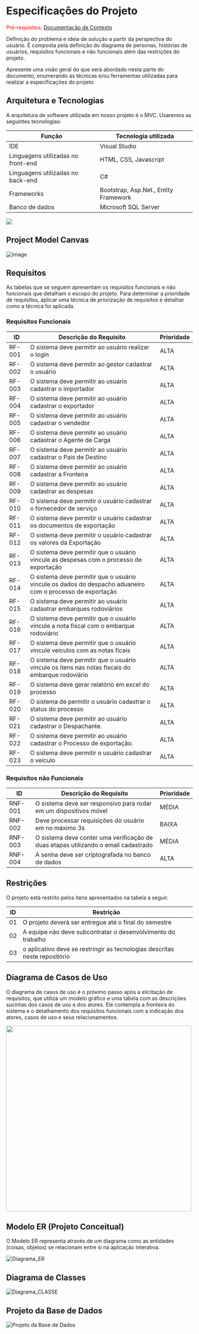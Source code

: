 # Especificações do Projeto

<span style="color:red">Pré-requisitos: <a href="1-Documentação de Contexto.md"> Documentação de Contexto</a></span>

Definição do problema e ideia de solução a partir da perspectiva do usuário. É composta pela definição do  diagrama de personas, histórias de usuários, requisitos funcionais e não funcionais além das restrições do projeto.

Apresente uma visão geral do que será abordado nesta parte do documento, enumerando as técnicas e/ou ferramentas utilizadas para realizar a especificações do projeto

## Arquitetura e Tecnologias

A arquitetura de software utilizada em nosso projeto é o MVC. Usaremos as seguintes tecnologias:

|Função   | Tecnologia utilizada  |
|---------|-----------------------|
|IDE      |Visual Studio  |
|Linguagens utilizadas no front-end | HTML, CSS, Javascript|
|Linguagens utilizadas no back-end  | C#|
|Frameworks |Bootstrap, Asp.Net.,  Entity Framework|
|Banco de dados| Microsoft SQL Server|

<img src ="img\Diagrama_Arquitetura.jpg">

## Project Model Canvas

![image](https://github.com/ICEI-PUC-Minas-PMV-ADS/pmv-ads-2024-1-e5-proj-empext-t5-comex/assets/103061826/39eda9b9-1c28-4a73-8c5b-39ec9718230b)


## Requisitos

As tabelas que se seguem apresentam os requisitos funcionais e não funcionais que detalham o escopo do projeto. Para determinar a prioridade de requisitos, aplicar uma técnica de priorização de requisitos e detalhar como a técnica foi aplicada.

### Requisitos Funcionais

|ID    | Descrição do Requisito  | Prioridade |
|------|-----------------------------------------|----|
|RF-001| O sistema deve permitir ao usuário realizar o login   | ALTA | 
|RF-002|O sistema deve permitir ao gestor cadastrar o usuário | ALTA | 
|RF-003|O sistema deve permitir ao usuário cadastrar o importador | ALTA | 
|RF-004|O sistema deve permitir ao usuário cadastrar o exportador| ALTA | 
|RF-005|O sistema deve permitir ao usuário cadastrar o vendedor | ALTA | 
|RF-006|O sistema deve permitir ao usuário cadastrar o Agente de Carga   | ALTA | 
|RF-007|O sistema deve permitir ao usuário cadastrar o País de Destino     | ALTA |
|RF-008|O sistema deve permitir ao usuário cadastrar a Fronteira | ALTA |
|RF-009|O sistema deve permitir ao usuário cadastrar as despesas | ALTA |
|RF-010|O sistema deve permitir o usuário cadastrar o fornecedor de serviço  | ALTA |
|RF-011|O sistema deve permitir o usuário cadastrar os documentos de exportação  | ALTA |
|RF-012|O sistema deve permitir o usuário cadastrar os valores da Exportação | ALTA |
|RF-013|O sistema deve permitir que o usuário vincule as despesas com o processo de exportação | ALTA |
|RF-014|O sistema deve permitir que o usuário vincule os dados do despacho aduaneiro com o processo de exportação | ALTA |
|RF-015|O sistema deve permitir ao usuário cadastrar embarques rodoviários|ALTA|
|RF-016|O sistema deve permitir que o usuário vincule a nota fiscal com o embarque rodoviário| ALTA|
|RF-017|O sistema deve permitir que o usuário vincule veículos com as notas ficais| ALTA |
|RF-018|O sistema deve permitir que o usuário vincule os itens nas notas fiscais do embarque rodoviário| ALTA | 
|RF-019|O sistema deve gerar relatório em excel do processo  | ALTA | 
|RF-020|O sistema de permitir o usuário cadastrar o status do processo | ALTA | 
|RF-021|O sistema deve permitir ao usuário cadastrar o Despachante.| ALTA | 
|RF-022|O sistema deve permitir ao usuário cadastrar o Processo de exportação.| ALTA | 
|RF-023|O sistema deve permitir o usuário cadastrar o veículo| ALTA|



### Requisitos não Funcionais

|ID     | Descrição do Requisito  |Prioridade |
|-------|-------------------------|----|
|RNF-001| O sistema deve ser responsivo para rodar em um dispositivos móvel | MÉDIA | 
|RNF-002| Deve processar requisições do usuário em no máximo 3s |  BAIXA | 
|RNF-003| O sistema deve conter uma verificação de duas etapas utilizando o email cadastrado |  MÉDIA | 
|RNF-004| A senha deve ser criptografada no banco de dados |  ALTA | 

## Restrições

O projeto está restrito pelos itens apresentados na tabela a seguir.

|ID| Restrição                                             |
|--|-------------------------------------------------------|
|01| O projeto deverá ser entregue até o final do semestre |
|02| A equipe não deve subcontratar o desenvolvimento do trabalho |
|03| o aplicativo deve se restringir as tecnologias descritas neste repositório |


## Diagrama de Casos de Uso

O diagrama de casos de uso é o próximo passo após a elicitação de requisitos, que utiliza um modelo gráfico e uma tabela com as descrições sucintas dos casos de uso e dos atores. Ele contempla a fronteira do sistema e o detalhamento dos requisitos funcionais com a indicação dos atores, casos de uso e seus relacionamentos. 

<img src="img/DiagramaCasoDeUso.png" width = 500>

## Modelo ER (Projeto Conceitual)

O Modelo ER representa através de um diagrama como as entidades (coisas, objetos) se relacionam entre si na aplicação interativa.

![Diagrama_ER](img/Diagrama_ER.jpg)


## Diagrama de Classes 

![Diagrama_CLASSE](img/Diagrama%20de%20Classe-Página.drawio%20(2).png)

## Projeto da Base de Dados

![Projeto da Base de Dados](img/EsquemaRelacional1.png)
